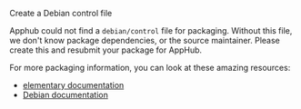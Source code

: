 Create a Debian control file

Apphub could not find a `debian/control` file for packaging. Without this file,
we don't know package dependencies, or the source maintainer. Please create this
and resubmit your package for AppHub.

For more packaging information, you can look at these amazing resources:
- [elementary documentation](https://elementary.io/docs/code/getting-started#debian-control)
- [Debian documentation](https://www.debian.org/doc/debian-policy/ch-controlfields.html)
